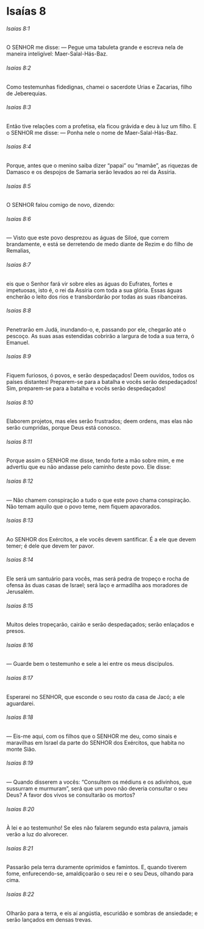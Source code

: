 # Isaías 8

###### Isaías 8:1

O SENHOR me disse: — Pegue uma tabuleta grande e escreva nela de maneira inteligível: Maer-Salal-Hás-Baz.

###### Isaías 8:2

Como testemunhas fidedignas, chamei o sacerdote Urias e Zacarias, filho de Jeberequias.

###### Isaías 8:3

Então tive relações com a profetisa, ela ficou grávida e deu à luz um filho. E o SENHOR me disse: — Ponha nele o nome de Maer-Salal-Hás-Baz.

###### Isaías 8:4

Porque, antes que o menino saiba dizer “papai” ou “mamãe”, as riquezas de Damasco e os despojos de Samaria serão levados ao rei da Assíria.

###### Isaías 8:5

O SENHOR falou comigo de novo, dizendo:

###### Isaías 8:6

— Visto que este povo desprezou as águas de Siloé, que correm brandamente, e está se derretendo de medo diante de Rezim e do filho de Remalias,

###### Isaías 8:7

eis que o Senhor fará vir sobre eles as águas do Eufrates, fortes e impetuosas, isto é, o rei da Assíria com toda a sua glória. Essas águas encherão o leito dos rios e transbordarão por todas as suas ribanceiras.

###### Isaías 8:8

Penetrarão em Judá, inundando-o, e, passando por ele, chegarão até o pescoço. As suas asas estendidas cobrirão a largura de toda a sua terra, ó Emanuel.

###### Isaías 8:9

Fiquem furiosos, ó povos, e serão despedaçados! Deem ouvidos, todos os países distantes! Preparem-se para a batalha e vocês serão despedaçados! Sim, preparem-se para a batalha e vocês serão despedaçados!

###### Isaías 8:10

Elaborem projetos, mas eles serão frustrados; deem ordens, mas elas não serão cumpridas, porque Deus está conosco.

###### Isaías 8:11

Porque assim o SENHOR me disse, tendo forte a mão sobre mim, e me advertiu que eu não andasse pelo caminho deste povo. Ele disse:

###### Isaías 8:12

— Não chamem conspiração a tudo o que este povo chama conspiração. Não temam aquilo que o povo teme, nem fiquem apavorados.

###### Isaías 8:13

Ao SENHOR dos Exércitos, a ele vocês devem santificar. É a ele que devem temer; é dele que devem ter pavor.

###### Isaías 8:14

Ele será um santuário para vocês, mas será pedra de tropeço e rocha de ofensa às duas casas de Israel; será laço e armadilha aos moradores de Jerusalém.

###### Isaías 8:15

Muitos deles tropeçarão, cairão e serão despedaçados; serão enlaçados e presos.

###### Isaías 8:16

— Guarde bem o testemunho e sele a lei entre os meus discípulos.

###### Isaías 8:17

Esperarei no SENHOR, que esconde o seu rosto da casa de Jacó; a ele aguardarei.

###### Isaías 8:18

— Eis-me aqui, com os filhos que o SENHOR me deu, como sinais e maravilhas em Israel da parte do SENHOR dos Exércitos, que habita no monte Sião.

###### Isaías 8:19

— Quando disserem a vocês: “Consultem os médiuns e os adivinhos, que sussurram e murmuram”, será que um povo não deveria consultar o seu Deus? A favor dos vivos se consultarão os mortos?

###### Isaías 8:20

À lei e ao testemunho! Se eles não falarem segundo esta palavra, jamais verão a luz do alvorecer.

###### Isaías 8:21

Passarão pela terra duramente oprimidos e famintos. E, quando tiverem fome, enfurecendo-se, amaldiçoarão o seu rei e o seu Deus, olhando para cima.

###### Isaías 8:22

Olharão para a terra, e eis aí angústia, escuridão e sombras de ansiedade; e serão lançados em densas trevas.

